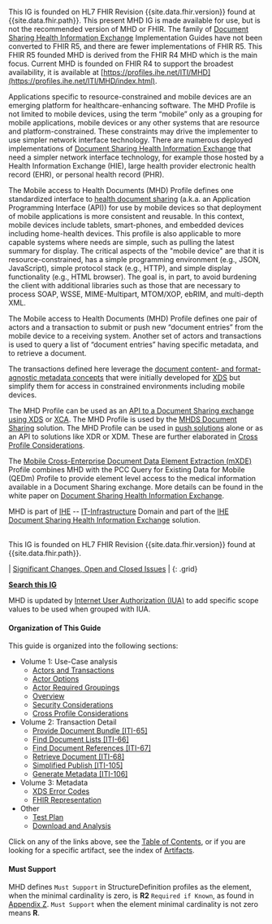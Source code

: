 
<div markdown="1" class="stu-note">

This IG is founded on HL7 FHIR Revision {{site.data.fhir.version}} found at {{site.data.fhir.path}}. This present MHD IG is made available for use, but is not the recommended version of MHD or FHIR. The family of [Document Sharing Health Information Exchange](https://profiles.ihe.net/ITI/HIE-Whitepaper/index.html) Implementation Guides have not been converted to FHIR R5, and there are fewer implementations of FHIR R5. This FHIR R5 founded MHD is derived from the FHIR R4 MHD which is the main focus. Current MHD is founded on FHIR R4 to support the broadest availability, it is available at [https://profiles.ihe.net/ITI/MHD](https://profiles.ihe.net/ITI/MHD/index.html).

</div>

Applications specific to resource-constrained and mobile devices are an emerging platform for healthcare-enhancing software. The MHD Profile is not limited to mobile devices, using the term “mobile” only as a grouping for mobile applications, mobile devices or any other systems that are resource and platform-constrained. These constraints may drive the implementer to use simpler network interface technology. There are numerous deployed implementations of [Document Sharing Health Information Exchange](https://profiles.ihe.net/ITI/HIE-Whitepaper/index.html) that need a simpler network interface technology, for example those hosted by a Health Information Exchange (HIE), large health provider electronic health record (EHR), or personal health record (PHR). 

The Mobile access to Health Documents (MHD) Profile defines one standardized interface to [health document sharing](https://profiles.ihe.net/ITI/HIE-Whitepaper/index.html) (a.k.a. an Application Programming Interface (API)) for use by mobile devices so that deployment of mobile applications is more consistent and reusable. In this context, mobile devices include tablets, smart-phones, and embedded devices including home-health devices. This profile is also applicable to more capable systems where needs are simple, such as pulling the latest summary for display. The critical aspects of the "mobile device" are that it is resource-constrained, has a simple programming environment (e.g., JSON, JavaScript), simple protocol stack (e.g., HTTP), and simple display functionality (e.g., HTML browser). The goal is, in part, to avoid burdening the client with additional libraries such as those that are necessary to process SOAP, WSSE, MIME-Multipart, MTOM/XOP, ebRIM, and multi-depth XML. 

The Mobile access to Health Documents (MHD) Profile defines one pair of actors and a transaction to submit or push new “document entries” from the mobile device to a receiving system. Another set of actors and transactions is used to query a list of “document entries” having specific metadata, and to retrieve a document. 

The transactions defined here leverage the [document content- and format-agnostic metadata concepts](https://profiles.ihe.net/ITI/TF/Volume3/index.html#4) that were initially developed for [XDS](https://profiles.ihe.net/ITI/TF/Volume1/ch-10.html) but simplify them for access in constrained environments including mobile devices. 

The MHD Profile can be used as an [API to a Document Sharing exchange using XDS](1336_cross_profile_considerations.html#13361-mhd-actor-grouped-with-xds-infrastructure) or [XCA](1336_cross_profile_considerations.html#13362-mhd-actors-grouped-with-xca-infrastructure). The MHD Profile is used by the [MHDS Document Sharing](https://profiles.ihe.net/ITI/TF/Volume1/ch-50.html) solution. The MHD Profile can be used in [push solutions](1334_overview.html#133422-publication-of-new-documents-process-flow) alone or as an API to solutions like XDR or XDM. These are further elaborated in [Cross Profile Considerations](1336_cross_profile_considerations.html).

The [Mobile Cross-Enterprise Document Data Element Extraction (mXDE)](https://profiles.ihe.net/ITI/TF/Volume1/ch-45.html) Profile combines MHD with the PCC Query for Existing Data for Mobile (QEDm) Profile to provide element level access to the medical information available in a Document Sharing exchange. More details can be found in the white paper on [Document Sharing Health Information Exchange](https://profiles.ihe.net/ITI/HIE-Whitepaper/index.html).

MHD is part of [IHE](https://profiles.ihe.net) -- [IT-Infrastructure](https://profiles.ihe.net/ITI) Domain and 
part of the [IHE Document Sharing Health Information Exchange](https://profiles.ihe.net/ITI/HIE-Whitepaper) solution.

<div markdown="1" class="stu-note">

<br/>
This IG is founded on HL7 FHIR Revision {{site.data.fhir.version}} found at {{site.data.fhir.path}}.

| [Significant Changes, Open and Closed Issues](a_issues.html) |
{: .grid}

**[Search this IG](https://www.google.com/search?q=site%3Ahttps%3A%2F%2Fprofiles.ihe.net%2FITI%2FMHD&rlz=1C1GCEU_enUS815US815&sxsrf=ALeKk02egtK8A20vWkRrPApvkcoQjnIiDA%3A1620864970799&ei=ym-cYPmMMMq6tQa8vre4CA&oq=site%3Ahttps%3A%2F%2Fprofiles.ihe.net%2FITI%2FMHD&gs_lcp=Cgdnd3Mtd2l6EANQ7CZYmDBg9TdoAXAAeACAAWaIAcIDkgEDNS4xmAEAoAEBqgEHZ3dzLXdpesABAQ&sclient=gws-wiz&ved=0ahUKEwj5mcDGsMXwAhVKXc0KHTzfDYcQ4dUDCA4&uact=5)**

MHD is updated by [Internet User Authorization (IUA)](https://profiles.ihe.net/ITI/IUA/index.html#33-mhd-profile) to add specific scope values to be used when grouped with IUA.

</div>

#### Organization of This Guide 

This guide is organized into the following sections:

- Volume 1: Use-Case analysis
  - [Actors and Transactions](1331_actors_and_transactions.html)
  - [Actor Options](1332_actor_options.html)
  - [Actor Required Groupings](1333_required_grouping.html)
  - [Overview](1334_overview.html)
  - [Security Considerations](1335_security_considerations.html)
  - [Cross Profile Considerations](1336_cross_profile_considerations.html)
- Volume 2: Transaction Detail
  - [Provide Document Bundle [ITI-65]](ITI-65.html)
  - [Find Document Lists [ITI-66]](ITI-66.html)
  - [Find Document References [ITI-67]](ITI-67.html)
  - [Retrieve Document [ITI-68]](ITI-68.html)
  - [Simplified Publish [ITI-105]](ITI-105.html)
  - [Generate Metadata [ITI-106]](ITI-106.html)
- Volume 3: Metadata
  - [XDS Error Codes](31_xds.html)
  - [FHIR Representation](32_fhir_maps.html)
- Other
  - [Test Plan](testplan.html)
  - [Download and Analysis](download.html)

Click on any of the links above, see the [Table of Contents](toc.html), or
if you are looking for a specific artifact, see the index of [Artifacts](artifacts.html).

#### Must Support

MHD defines `Must Support` in StructureDefinition profiles as the element, when the minimal cardinality is zero, is **R2** `Required if Known`, as found in [Appendix Z](https://profiles.ihe.net/ITI/TF/Volume2/ch-Z.html#z.10-profiling-conventions-for-constraints-on-fhir). `Must Support` when the element minimal cardinality is not zero means **R**.
